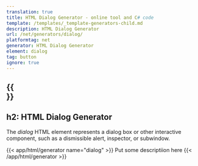 ```yaml
---
translation: true
title: HTML Dialog Generator - online tool and C# code
template: /templates/_template-generators-child.md
description: HTML Dialog Generator
url: /net/generators/dialog/
platformtag: net
generator: HTML Dialog Generator
element: dialog
tag: button
ignore: true
---
```


{{<section overview>}}
---
h2: HTML Dialog Generator
---

The *dialog* HTML element represents a dialog box or other interactive component, such as a dismissible alert, inspector, or subwindow.


{{< app/html/generator name="dialog" >}}
Put some descriptiion here
{{< /app/html/generator >}}